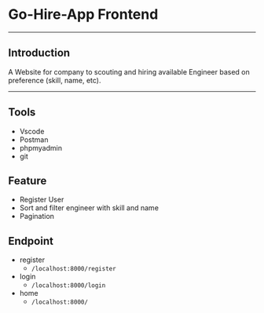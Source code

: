 # Go-Hire-App Frontend
---
## Introduction
A Website for company to scouting and hiring available Engineer based on preference (skill, name, etc).

---
## Tools
- Vscode
- Postman
- phpmyadmin
- git

## Feature
- Register User
- Sort and filter engineer with skill and name
- Pagination

## Endpoint 
- register 
    - ```/localhost:8000/register```
- login 
    - ```/localhost:8000/login```
- home 
    - ```/localhost:8000/```

